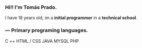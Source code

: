 ### Hi!! I'm Tomás Prado. 

I have 18 years old, im a **initial programmer** in a **technical school**. 

### — Primary programing languages.

C ++ 
HTML / CSS
JAVA
MYSQL
PHP 



<!--
**pradotomas/pradotomas** is a ✨ _special_ ✨ repository because its `README.md` (this file) appears on your GitHub profile.

Here are some ideas to get you started:

- 🔭 I’m currently working on ...
- 🌱 I’m currently learning ...
- 👯 I’m looking to collaborate on ...
- 🤔 I’m looking for help with ...
- 💬 Ask me about ...
- 📫 How to reach me: ...
- 😄 Pronouns: ...
- ⚡ Fun fact: ...
-->
